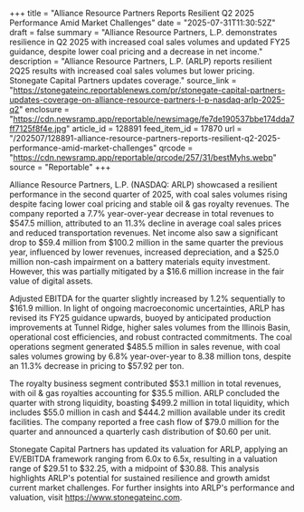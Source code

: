 +++
title = "Alliance Resource Partners Reports Resilient Q2 2025 Performance Amid Market Challenges"
date = "2025-07-31T11:30:52Z"
draft = false
summary = "Alliance Resource Partners, L.P. demonstrates resilience in Q2 2025 with increased coal sales volumes and updated FY25 guidance, despite lower coal pricing and a decrease in net income."
description = "Alliance Resource Partners, L.P. (ARLP) reports resilient 2Q25 results with increased coal sales volumes but lower pricing. Stonegate Capital Partners updates coverage."
source_link = "https://stonegateinc.reportablenews.com/pr/stonegate-capital-partners-updates-coverage-on-alliance-resource-partners-l-p-nasdaq-arlp-2025-q2"
enclosure = "https://cdn.newsramp.app/reportable/newsimage/fe7de190537bbe174dda7ff7125f8f4e.jpg"
article_id = 128891
feed_item_id = 17870
url = "/202507/128891-alliance-resource-partners-reports-resilient-q2-2025-performance-amid-market-challenges"
qrcode = "https://cdn.newsramp.app/reportable/qrcode/257/31/bestMyhs.webp"
source = "Reportable"
+++

<p>Alliance Resource Partners, L.P. (NASDAQ: ARLP) showcased a resilient performance in the second quarter of 2025, with coal sales volumes rising despite facing lower coal pricing and stable oil & gas royalty revenues. The company reported a 7.7% year-over-year decrease in total revenues to $547.5 million, attributed to an 11.3% decline in average coal sales prices and reduced transportation revenues. Net income also saw a significant drop to $59.4 million from $100.2 million in the same quarter the previous year, influenced by lower revenues, increased depreciation, and a $25.0 million non-cash impairment on a battery materials equity investment. However, this was partially mitigated by a $16.6 million increase in the fair value of digital assets.</p><p>Adjusted EBITDA for the quarter slightly increased by 1.2% sequentially to $161.9 million. In light of ongoing macroeconomic uncertainties, ARLP has revised its FY25 guidance upwards, buoyed by anticipated production improvements at Tunnel Ridge, higher sales volumes from the Illinois Basin, operational cost efficiencies, and robust contracted commitments. The coal operations segment generated $485.5 million in sales revenue, with coal sales volumes growing by 6.8% year-over-year to 8.38 million tons, despite an 11.3% decrease in pricing to $57.92 per ton.</p><p>The royalty business segment contributed $53.1 million in total revenues, with oil & gas royalties accounting for $35.5 million. ARLP concluded the quarter with strong liquidity, boasting $499.2 million in total liquidity, which includes $55.0 million in cash and $444.2 million available under its credit facilities. The company reported a free cash flow of $79.0 million for the quarter and announced a quarterly cash distribution of $0.60 per unit.</p><p>Stonegate Capital Partners has updated its valuation for ARLP, applying an EV/EBITDA framework ranging from 6.0x to 6.5x, resulting in a valuation range of $29.51 to $32.25, with a midpoint of $30.88. This analysis highlights ARLP's potential for sustained resilience and growth amidst current market challenges. For further insights into ARLP's performance and valuation, visit <a href='https://www.stonegateinc.com' rel='nofollow' target='_blank'>https://www.stonegateinc.com</a>.</p>
